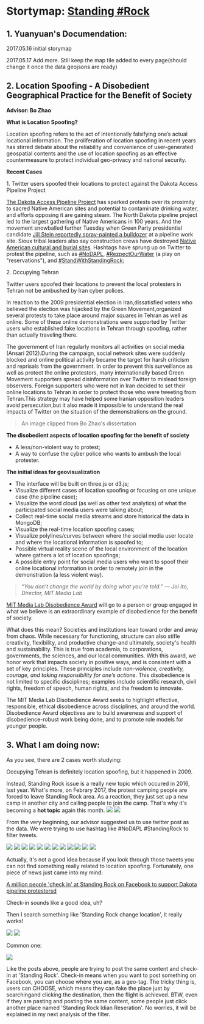# Stortymap: [Standing #Rock](https://cdn.rawgit.com/CindyTYY/LocationSpoofing/c6ba6d70/LocationSpoofing_index.html)

## 1. Yuanyuan's Documendation:

2017.05.16 initial storymap

2017.05.17 Add more. Still keep the map tile added to every page(should change it once the data geojsons are ready)



## 2. Location Spoofing - A Disobedient Geographical Practice for the Benefit of Society

**Advisor: Bo Zhao**

**What is Location Spoofing?**

Location spoofing refers to the act of intentionally falsifying one’s actual locational information. The proliferation
of location spoofing in recent years has stirred debate about the reliability and convenience of user-generated geospatial contents and the use of location spoofing as an effective countermeasure to protect individual geo-privacy and national security.

**Recent Cases**

1\. Twitter users spoofed their locations to protect against the Dakota Access Pipeline Project

[The Dakota Access Pipeline Project](https://www.usnews.com/news/us/articles/2016-09-03/oil-pipeline-protest-turns-violent-in-southern-north-dakota) has sparked protests over its proximity to sacred Native American sites and potential to contaminate drinking water, and efforts opposing it are gaining steam. The North Dakota pipeline project led to the largest gathering of Native Americans in 100 years. And the movement snowballed further Tuesday when Green Party presidential candidate [Jill Stein reportedly spray-painted a bulldozer](https://www.usnews.com/news/articles/2016-09-07/stein-gets-noticed-for-allegedly-vandalizing-a-worksite) at a pipeline work site. Sioux tribal leaders also say construction crews have destroyed [Native American cultural and burial sites](https://www.usnews.com/news/us/articles/2016-09-04/tribal-chairman-urges-avoiding-bismarck-after-pipeline-clash). Hashtags have sprung up on Twitter to protest the pipeline, such as [#NoDAPL](https://twitter.com/search?q=%23nodapl&src=tyah), [#RezpectOurWater](https://twitter.com/search?q=%23RezpectOurWater&src=tyah) (a play on "reservations"), and [#StandWithStandingRock:](https://twitter.com/search?q=%23standwithstandingrock&src=tyah)

2\. Occupying Tehran

Twitter users spoofed their locations to prevent the local protesters in Tehran not be ambushed by Iran cyber polices.

In reaction to the 2009 presidential election in Iran,dissatisfied voters who believed the election was hijacked by the Green Movement,organized several protests to take place around major squares in Tehran as well as online. Some of these online demonstrations were supported by Twitter users who established fake locations in Tehran through spoofing, rather than actually traveling there.

The government of Iran regularly monitors all activities on social media (Ansari 2012).During the campaign, social network sites were suddenly blocked and online political activity became the target for harsh criticism and reprisals from the government. In order to prevent this surveillance as well as protect the online protestors, many internationally based Green Movement supporters spread disinformation over Twitter to mislead foreign observers. Foreign supporters who were not in Iran decided to set their online locations to Tehran in order to protect those who were tweeting from Tehran.This strategy may have helped some Iranian opposition leaders avoid persecution,but it also made it impossible to understand the real impacts of Twitter on the situation of the demonstrations on the ground.

> An image clipped from Bo Zhao's dissertation

**The disobedient aspects of location spoofing for the benefit of society**

- A less/non-violent way to protest;
- A way to confuse the cyber police who wants to ambush the local protester.

**The initial ideas for geovisualization**

- The interface will be built on three.js or d3.js;
- Visualize different cases of location spoofing or focusing on one unique case (the pipeline case);
- Visualize the word cloud (as well as other text analytics) of what the participated social media users were talking about; 
- Collect real-time social media streams and store historical the data in MongoDB;
- Visualize the real-time location spoofing cases;
- Visualize polylines/curves between where the social media user locate and where the locational information is spoofed to;
- Possible virtual reality scene of the local environment of the location where gathers a lot of location spoofings;
- A possible entry point for social media users who want to spoof their online locational information in order to remotely join in the demonstration (a less violent way). 

> *“You don’t change the world by doing what you’re told.” — Joi Ito, Director, MIT Media Lab*

[MIT Media Lab Disobedience Award](https://www.media.mit.edu/disobedience/) will go to a person or group engaged in what we believe is an extraordinary example of disobedience for the benefit of society.

What does this mean? Societies and institutions lean toward order and away from chaos. While necessary for functioning, structure can also stifle creativity, flexibility, and productive change–and ultimately, society's health and sustainability. This is true from academia, to corporations, governments, the sciences, and our local communities.
With this award, we honor work that impacts society in positive ways, and is consistent with a set of key principles. These principles include *non-violence, creativity, courage, and taking responsibility for one’s actions*. This disobedience is not limited to specific disciplines; examples include scientific research, civil rights, freedom of speech, human rights, and the freedom to innovate.

The MIT Media Lab Disobedience Award seeks to highlight effective, responsible, ethical disobedience across disciplines, and around the world. Disobedience Award objectives are to build awareness and support of disobedience-robust work being done, and to promote role models for younger people.

## 3. What I am doing now:

As you see, there are 2 cases worth studying:

Occupying Tehran is definitely location spoofing, but it happened in 2009.

Instead, Standing Rock issue is a really new topic which occured in 2016, last year. What's more, on Febrary 2017, the protest camping people are forced to leave Standing Rock area. As a reaction, they just set up a new camp in another city and calling people to join the camp. That's why it's becoming a **hot topic** again this month.
![](pipeline_img/camp5.png) 
![](pipeline_img/people5.png) 

From the very beginning, our advisor suggested us to use twitter post as the data. We were trying to use hashtag like #NoDAPL #StandingRock to filter tweets. 

![](pipeline_img/twitter1.png) ![](pipeline_img/twitter2.png) ![](pipeline_img/twitter3.png) ![](pipeline_img/twitter4.png) ![](pipeline_img/twitter5.png) ![](pipeline_img/twitter6.png) ![](pipeline_img/twitter7.png) ![](pipeline_img/twitter8.png) ![](pipeline_img/twitter9.png) ![](pipeline_img/twitter10.png) ![](pipeline_img/twitter11.png) ![](pipeline_img/twitter12.png)

Actually, it's not a good idea because if you look through those tweets you can not find something really related to location spoofing. Fortunately, one piece of news just came into my mind:
 
[A million people 'check in' at Standing Rock on Facebook to support Dakota pipeline protestersd](https://www.theguardian.com/us-news/2016/oct/31/north-dakota-access-pipeline-protest-mass-facebook-check-in/) 

Check-in sounds like a good idea, uh? 

Then I search something like 'Standing Rock change location', it really works!

![](pipeline_img/facebook1.png)
![](pipeline_img/facebook2.png)

Common one:

![](pipeline_img/facebook3.png)

Like the posts above, people are trying to post the same content and check-in at 'Standing Rock'. Check-in means when you want to post something on Facebook, you can choose where you are, as a geo-tag. The tricky thing is, users can CHOOSE, which means they can fake the place just by searchingand clicking the destination, then the flight is achieved. BTW, even if they are pasting and posting the same content, some people just click another place named 'Standing Rock Idian Reseration'. No worries, it will be explained in my next analysis of the filter.




